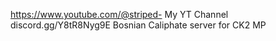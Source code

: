 https://www.youtube.com/@striped- My YT Channel
discord.gg/Y8tR8Nyg9E Bosnian Caliphate server for CK2 MP


